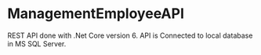 # ManagementEmployeeAPI
REST API done with .Net Core version 6. API is Connected to local database in MS SQL Server.
